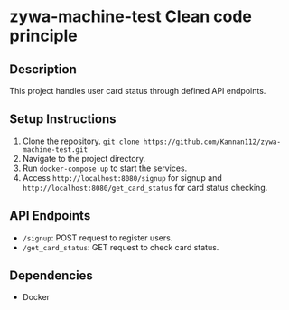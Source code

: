 # zywa-machine-test Clean code principle

## Description
This project handles user card status through defined API endpoints.

## Setup Instructions
1. Clone the repository. `git clone https://github.com/Kannan112/zywa-machine-test.git`
2. Navigate to the project directory.
3. Run `docker-compose up` to start the services.
4. Access `http://localhost:8080/signup` for signup and `http://localhost:8080/get_card_status` for card status checking.

## API Endpoints
- `/signup`: POST request to register users.
- `/get_card_status`: GET request to check card status.

## Dependencies
- Docker

